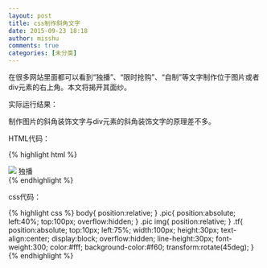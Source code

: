 ```yaml
---
layout: post
title: css制作斜角文字
date: 2015-09-23 18:18
author: misshu
comments: true
categories: [未分类]
---
```

在很多网站里面都可以看到“独播”、“限时抢购”、“自制”等文字制作位于图片或者div元素的右上角。本文将揭开其面纱。

实际运行结果：
<img src="http://7xmcf2.com1.z0.glb.clouddn.com/css-z.png" alt="" />

制作图片的斜角装饰文字与div元素的斜角装饰文字的原理差不多。

HTML代码：

{% highlight html %}
<div class="pic">
    <img src="z.jpg"/>
	<span class="tf">独播</span>
</div>
{% endhighlight %}

css代码：

{% highlight css %}
 body{
	position:relative;
}
.pic{
	position:absolute;
	left:40%;
	top:100px;
	overflow:hidden;
}
.pic img{
	position:relative;
}
.tf{
	position:absolute;
	top:10px;
	left:75%;
	width:100px;
	height:30px;
	text-align:center;
	display:block;
	overflow:hidden;
	line-height:30px;
	font-weight:300;
	color:#fff;
	background-color:#f60;
	transform:rotate(45deg);
}
{% endhighlight %}
